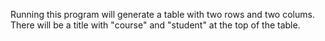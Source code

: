 Running this program will generate a table with two rows and two colums. There will be a title with "course" and "student" at the top of the table.
